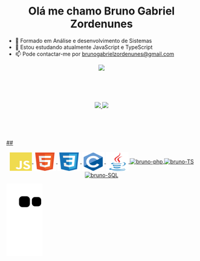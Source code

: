 <h1 align="center">Olá me chamo Bruno Gabriel Zordenunes </h1> 

- 🔭 Formado em Análise e desenvolvimento de Sistemas
- 🌱 Estou estudando atualmente JavaScript e TypeScript
- 📫  Pode contactar-me por brunogabrielzordenunes@gmail.com

<div align="center" style="display-flex">
    <img src="http://github-readme-streak-stats.herokuapp.com/?user=Brunouch&theme=tokyonight&date_format=M%20j%5B%2C%20Y%5D" />
</div>

<div align="center" style="display-flex; padding: 5rem; ">
    <a href="https://github.com/Brunouch">
    <img height="160rem" src="https://github-readme-stats.vercel.app/api?username=Brunouch&show_icons=true&theme=tokyonight&include_all_commits=true&count_private=true"/>
    <img height="160rem" src="https://github-readme-stats.vercel.app/api/top-langs/?username=Brunouch&layout=compact&langs_count=7&theme=tokyonight"/>
</div>
##
<div align="center" style="display-flex" style="margin: 2rem" >
   <br>
   <img align="center" alt="bruno-Js" height="50" width="60" src="https://raw.githubusercontent.com/devicons/devicon/master/icons/javascript/javascript-plain.svg">
   <img align="center" alt="bruno-HTML" height="50" width="60" src="https://raw.githubusercontent.com/devicons/devicon/master/icons/html5/html5-original.svg">
   <img align="center" alt="bruno-CSS" height="50" width="60" src="https://raw.githubusercontent.com/devicons/devicon/master/icons/css3/css3-original.svg">
   <img align="center" alt ="bruno-c" height="50" width="60" src="https://github.com/devicons/devicon/blob/master/icons/c/c-original.svg">
   <img align="center" alt="bruno-java" height="50" width="60" src="https://github.com/devicons/devicon/blob/master/icons/java/java-original.svg">
   <img align="center" alt="bruno-php" height="50" width="60" src="https://cdn.jsdelivr.net/gh/devicons/devicon/icons/php/php-original.svg"/>
   <img align="center" alt ="bruno-TS" height="50" width="60" 
   src="https://cdn.jsdelivr.net/gh/devicons/devicon/icons/typescript/typescript-plain.svg">
   <img align="center" alt ="bruno-SQL" height="50" width="60" src="https://cdn.jsdelivr.net/gh/devicons/devicon/icons/mysql/mysql-original-wordmark.svg">
</div>

![Snake animation](https://github.com/Brunouch/Brunouch/blob/output/github-contribution-grid-snake.svg)
